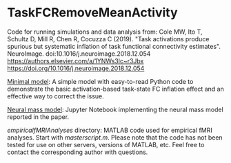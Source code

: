 # TaskFCRemoveMeanActivity

Code for running simulations and data analysis from:
Cole MW, Ito T, Schultz D, Mill R, Chen R, Cocuzza C (2019). "Task activations produce spurious but systematic inflation of task functional connectivity estimates". NeuroImage. doi:10.1016/j.neuroimage.2018.12.054
https://authors.elsevier.com/a/1YNWs3lc~r3Jbx
https://doi.org/10.1016/j.neuroimage.2018.12.054

[Minimal model](minimalmodel/MinimalModel.ipynb): A simple model with easy-to-read Python code to demonstrate the basic activation-based task-state FC inflation effect and an effective way to correct the issue.

[Neural mass model](neuralmassmodel/NeuralMassModel.ipynb): Jupyter Notebook implementing the neural mass model reported in the paper.

*empiricalfMRIAnalyses* directory: MATLAB code used for empirical fMRI analyses. Start with *masterscript.m*. Please note that the code has not been tested for use on other servers, versions of MATLAB, etc. Feel free to contact the corresponding author with questions.

